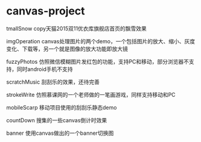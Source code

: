 # canvas-project

tmallSnow copy天猫2015双11优衣库旗舰店首页的飘雪效果

imgOperation canvas处理图片的两个demo，一个包括图片的放大、缩小、灰度变化、下载等，另一个就是图像的放大功能即放大镜

fuzzyPhotos 仿照微信模糊图片发红包的功能，支持PC和移动，部分浏览器不支持，同时android手机不支持

scratchMusic 刮刮乐的效果，还待完善

strokeWrite 仿照慕课网的一个老师做的一笔画游戏，同样支持移动和PC

mobileScarp 移动项目使用的刮刮乐静态demo

countDown 搜集的一些canvas倒计时效果

banner 使用canvas做出的一个banner切换图



